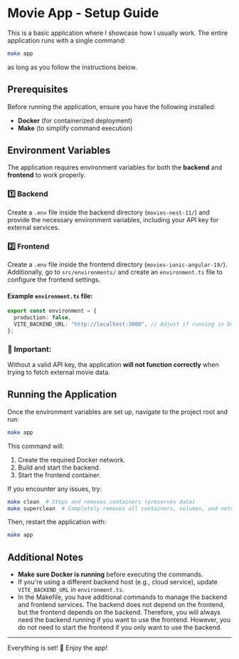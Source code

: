 # Movie App - Setup Guide
This is a basic application where I showcase how I usually work. The entire application runs with a single command:
```sh
make app
```
as long as you follow the instructions below.

## Prerequisites
Before running the application, ensure you have the following installed:
- **Docker** (for containerized deployment)
- **Make** (to simplify command execution)

## Environment Variables
The application requires environment variables for both the **backend** and **frontend** to work properly.

### 1️⃣ Backend
Create a `.env` file inside the backend directory (`movies-nest-11/`) and provide the necessary environment variables, including your API key for external services.

### 2️⃣ Frontend
Create a `.env` file inside the frontend directory (`movies-ionic-angular-19/`). Additionally, go to `src/environments/` and create an `environment.ts` file to configure the frontend settings.

#### Example `environment.ts` file:
```typescript
export const environment = {
  production: false,
  VITE_BACKEND_URL: "http://localhost:3000", // Adjust if running in Docker
};
```

### 🔴 Important:
Without a valid API key, the application **will not function correctly** when trying to fetch external movie data.

## Running the Application
Once the environment variables are set up, navigate to the project root and run:

```sh
make app
```

This command will:
1. Create the required Docker network.
2. Build and start the backend.
3. Start the frontend container.

If you encounter any issues, try:
```sh
make clean  # Stops and removes containers (preserves data)
make superclean  # Completely removes all containers, volumes, and networks
```
Then, restart the application with:
```sh
make app
```

## Additional Notes
- **Make sure Docker is running** before executing the commands.
- If you're using a different backend host (e.g., cloud service), update `VITE_BACKEND_URL` in `environment.ts`.
- In the Makefile, you have additional commands to manage the backend and frontend services. The backend does not depend on the frontend, but the frontend depends on the backend. Therefore, you will always need the backend running if you want to use the frontend. However, you do not need to start the frontend if you only want to use the backend.

---
Everything is set! 🚀 Enjoy the app!

